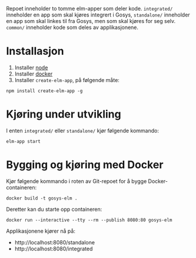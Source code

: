Repoet inneholder to tomme elm-apper som deler kode. `integrated/` inneholder en app som skal kjøres integrert i Gosys, `standalone/` inneholder en app som skal linkes til fra Gosys, men som skal kjøres for seg selv. `common/` inneholder kode som deles av applikasjonene.

# Installasjon

1. Installer [node](https://nodejs.org/en/)
2. Installer [docker](https://www.docker.com/docker-mac)
3. Installer `create-elm-app`, på følgende måte:

```
npm install create-elm-app -g
```

# Kjøring under utvikling

I enten `integrated/` eller `standalone/` kjør følgende kommando:

```
elm-app start
```

# Bygging og kjøring med Docker

Kjør følgende kommando i roten av Git-repoet for å bygge Docker-containeren:

```
docker build -t gosys-elm .
```

Deretter kan du starte opp containeren:

```
docker run --interactive --tty --rm --publish 8080:80 gosys-elm 
```

Applikasjonene kjører nå på:

* http://localhost:8080/standalone
* http://localhost:8080/integrated
